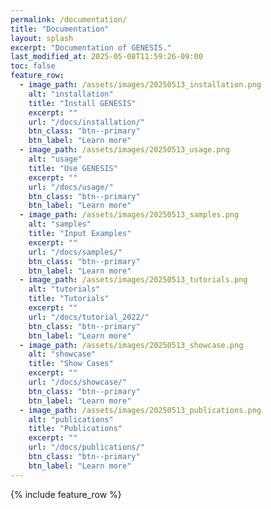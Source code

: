 ```yaml
---
permalink: /documentation/
title: "Documentation"
layout: splash
excerpt: "Documentation of GENESIS."
last_modified_at: 2025-05-08T11:59:26-09:00
toc: false
feature_row:
  - image_path: /assets/images/20250513_installation.png
    alt: "installation"
    title: "Install GENESIS"
    excerpt: ""
    url: "/docs/installation/"
    btn_class: "btn--primary"
    btn_label: "Learn more"
  - image_path: /assets/images/20250513_usage.png
    alt: "usage"
    title: "Use GENESIS"
    excerpt: ""
    url: "/docs/usage/"
    btn_class: "btn--primary"
    btn_label: "Learn more"
  - image_path: /assets/images/20250513_samples.png
    alt: "samples"
    title: "Input Examples"
    excerpt: ""
    url: "/docs/samples/"
    btn_class: "btn--primary"
    btn_label: "Learn more"
  - image_path: /assets/images/20250513_tutorials.png
    alt: "tutorials"
    title: "Tutorials"
    excerpt: ""
    url: "/docs/tutorial_2022/"
    btn_class: "btn--primary"
    btn_label: "Learn more"
  - image_path: /assets/images/20250513_showcase.png
    alt: "showcase"
    title: "Show Cases"
    excerpt: ""
    url: "/docs/showcase/"
    btn_class: "btn--primary"
    btn_label: "Learn more"
  - image_path: /assets/images/20250513_publications.png
    alt: "publications"
    title: "Publications"
    excerpt: ""
    url: "/docs/publications/"
    btn_class: "btn--primary"
    btn_label: "Learn more"
---
```


{% include feature_row %}
